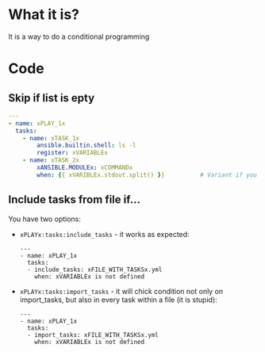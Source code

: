 # What it is?

It is a way to do a conditional programming

# Code

## Skip if list is epty

```yaml
---
- name: xPLAY_1x
  tasks:
    - name: xTASK_1x
	    ansible.builtin.shell: ls -l
        register: xVARIABLEx
    - name: xTASK_2x
        xANSIBLE.MODULEx: xCOMMANDx
        when: {{ xVARIBLEx.stdout.split() }}          # Variant if you want to transform it into a list
```









## Include tasks from file if...

You have two options:
- `xPLAYx:tasks:include_tasks` - it works as expected:
    ```
    ---
    - name: xPLAY_1x
      tasks:
      - include_tasks: xFILE_WITH_TASKSx.yml
        when: xVARIABLEx is not defined
    ```
- `xPLAYx:tasks:import_tasks` - it will chick condition not only on import_tasks, but also in every task within a file (it is stupid):
    ```
    ---
    - name: xPLAY_1x
      tasks:
      - import_tasks: xFILE_WITH_TASKSx.yml
        when: xVARIABLEx is not defined
    ```